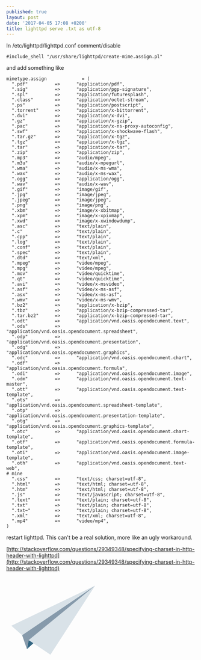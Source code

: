 ```yaml
---
published: true
layout: post
date: '2017-04-05 17:08 +0200'
title: lighttpd serve .txt as utf-8
---
```

In /etc/lighttpd/lighttpd.conf comment/disable

    #include_shell "/usr/share/lighttpd/create-mime.assign.pl"
    
and add something like

	mimetype.assign             = (
	  ".pdf"          =>      "application/pdf",
	  ".sig"          =>      "application/pgp-signature",
	  ".spl"          =>      "application/futuresplash",
	  ".class"        =>      "application/octet-stream",
	  ".ps"           =>      "application/postscript",
	  ".torrent"      =>      "application/x-bittorrent",
	  ".dvi"          =>      "application/x-dvi",
	  ".gz"           =>      "application/x-gzip",
	  ".pac"          =>      "application/x-ns-proxy-autoconfig",
	  ".swf"          =>      "application/x-shockwave-flash",
	  ".tar.gz"       =>      "application/x-tgz",
	  ".tgz"          =>      "application/x-tgz",
	  ".tar"          =>      "application/x-tar",
	  ".zip"          =>      "application/zip",
	  ".mp3"          =>      "audio/mpeg",
	  ".m3u"          =>      "audio/x-mpegurl",
	  ".wma"          =>      "audio/x-ms-wma",
	  ".wax"          =>      "audio/x-ms-wax",
	  ".ogg"          =>      "application/ogg",
	  ".wav"          =>      "audio/x-wav",
	  ".gif"          =>      "image/gif",
	  ".jpg"          =>      "image/jpeg",
	  ".jpeg"         =>      "image/jpeg",
	  ".png"          =>      "image/png",
	  ".xbm"          =>      "image/x-xbitmap",
	  ".xpm"          =>      "image/x-xpixmap",
	  ".xwd"          =>      "image/x-xwindowdump",
	  ".asc"          =>      "text/plain",
	  ".c"            =>      "text/plain",
	  ".cpp"          =>      "text/plain",
	  ".log"          =>      "text/plain",
	  ".conf"         =>      "text/plain",
	  ".spec"         =>      "text/plain",
	  ".dtd"          =>      "text/xml",
	  ".mpeg"         =>      "video/mpeg",
	  ".mpg"          =>      "video/mpeg",
	  ".mov"          =>      "video/quicktime",
	  ".qt"           =>      "video/quicktime",
	  ".avi"          =>      "video/x-msvideo",
	  ".asf"          =>      "video/x-ms-asf",
	  ".asx"          =>      "video/x-ms-asf",
	  ".wmv"          =>      "video/x-ms-wmv",
	  ".bz2"          =>      "application/x-bzip",
	  ".tbz"          =>      "application/x-bzip-compressed-tar",
	  ".tar.bz2"      =>      "application/x-bzip-compressed-tar",
	  ".odt"          =>      "application/vnd.oasis.opendocument.text", 
	  ".ods"          =>      "application/vnd.oasis.opendocument.spreadsheet", 
	  ".odp"          =>      "application/vnd.oasis.opendocument.presentation", 
	  ".odg"          =>      "application/vnd.oasis.opendocument.graphics", 
	  ".odc"          =>      "application/vnd.oasis.opendocument.chart", 
	  ".odf"          =>      "application/vnd.oasis.opendocument.formula", 
	  ".odi"          =>      "application/vnd.oasis.opendocument.image", 
	  ".odm"          =>      "application/vnd.oasis.opendocument.text-master", 
	  ".ott"          =>      "application/vnd.oasis.opendocument.text-template",
	  ".ots"          =>      "application/vnd.oasis.opendocument.spreadsheet-template",
	  ".otp"          =>      "application/vnd.oasis.opendocument.presentation-template",
	  ".otg"          =>      "application/vnd.oasis.opendocument.graphics-template",
	  ".otc"          =>      "application/vnd.oasis.opendocument.chart-template",
	  ".otf"          =>      "application/vnd.oasis.opendocument.formula-template",
	  ".oti"          =>      "application/vnd.oasis.opendocument.image-template",
	  ".oth"          =>      "application/vnd.oasis.opendocument.text-web", 
	# mine
	  ".css"          =>      "text/css; charset=utf-8",
	  ".html"         =>      "text/html; charset=utf-8",
	  ".htm"          =>      "text/html; charset=utf-8",
	  ".js"           =>      "text/javascript; charset=utf-8",
	  ".text"         =>      "text/plain; charset=utf-8",
	  ".txt"          =>      "text/plain; charset=utf-8",
	  ".txt~"         =>      "text/plain; charset=utf-8",
	  ".xml"          =>      "text/xml; charset=utf-8",
	  ".mp4"          =>      "video/mp4",
	)
    
restart lighttpd. This can't be a real solution, more like an ugly workaround.

[http://stackoverflow.com/questions/29349348/specifying-charset-in-http-header-with-lighttpd](http://stackoverflow.com/questions/29349348/specifying-charset-in-http-header-with-lighttpd)

<svg
   xmlns:dc="http://purl.org/dc/elements/1.1/"
   xmlns:cc="http://creativecommons.org/ns#"
   xmlns:rdf="http://www.w3.org/1999/02/22-rdf-syntax-ns#"
   xmlns:svg="http://www.w3.org/2000/svg"
   xmlns="http://www.w3.org/2000/svg"
   xmlns:sodipodi="http://sodipodi.sourceforge.net/DTD/sodipodi-0.dtd"
   xmlns:inkscape="http://www.inkscape.org/namespaces/inkscape"
   id="svg2"
   sodipodi:version="0.32"
   inkscape:version="0.91 r13725"
   width="249"
   height="239"
   version="1.0"
   sodipodi:docname="Lighttpd_logo.svg"
   inkscape:output_extension="org.inkscape.output.svg.inkscape"
   sodipodi:modified="true">
  <metadata
     id="metadata7">
    <rdf:RDF>
      <cc:Work
         rdf:about="">
        <dc:format>image/svg+xml</dc:format>
        <dc:type
           rdf:resource="http://purl.org/dc/dcmitype/StillImage" />
      </cc:Work>
    </rdf:RDF>
  </metadata>
  <defs
     id="defs5" />
  <sodipodi:namedview
     inkscape:window-height="1114"
     inkscape:window-width="1590"
     inkscape:pageshadow="2"
     inkscape:pageopacity="0.0"
     guidetolerance="10.0"
     gridtolerance="10.0"
     objecttolerance="10.0"
     borderopacity="1.0"
     bordercolor="#666666"
     pagecolor="#ffffff"
     id="base"
     inkscape:zoom="2"
     inkscape:cx="137.15117"
     inkscape:cy="59.962181"
     inkscape:window-x="0"
     inkscape:window-y="46"
     inkscape:current-layer="svg2"
     showgrid="false"
     inkscape:window-maximized="0" />
  <path
     style="fill:#d9e2e8;fill-opacity:1;fill-rule:evenodd;stroke:none;stroke-width:0.5;stroke-linecap:butt;stroke-linejoin:miter;stroke-miterlimit:4;stroke-dasharray:none;stroke-opacity:0.15686275"
     d="M 236.16,23.675976 117.25384,207.40944 59.43634,168.63675 236.16,23.675976 Z"
     id="path5107"
     sodipodi:nodetypes="cccc"
     inkscape:connector-curvature="0" />
  <path
     style="fill:#336682;fill-opacity:1;fill-rule:evenodd;stroke:none;stroke-width:0.5;stroke-linecap:butt;stroke-linejoin:miter;stroke-miterlimit:4;stroke-dasharray:none;stroke-opacity:0.15686275"
     d="m 54.810074,192.58587 17.197809,-15.58889 -12.528257,-8.35017 -4.669552,23.93906 z"
     id="path4136"
     sodipodi:nodetypes="cccc"
     inkscape:connector-curvature="0" />
  <path
     style="fill:#869aab;fill-opacity:1;fill-rule:evenodd;stroke:none;stroke-width:0.5;stroke-linecap:butt;stroke-linejoin:miter;stroke-miterlimit:4;stroke-dasharray:none;stroke-opacity:0.15686275"
     d="M 236.2152,23.627034 41.981126,155.4769 54.795179,192.57022 59.516147,168.62817 236.2152,23.627034 Z"
     id="path3165"
     inkscape:connector-curvature="0" />
  <path
     style="fill:#d9e2e8;fill-opacity:1;fill-rule:evenodd;stroke:none;stroke-width:0.5;stroke-linecap:butt;stroke-linejoin:miter;stroke-miterlimit:4;stroke-dasharray:none;stroke-opacity:0.15686275"
     d="M 236.19599,23.652475 13.318113,130.52321 41.981126,155.44819 236.19599,23.652475 Z"
     id="path2192"
     sodipodi:nodetypes="cccc"
     inkscape:connector-curvature="0" />
</svg>
